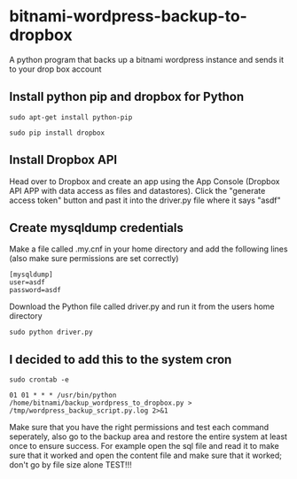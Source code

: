 # bitnami-wordpress-backup-to-dropbox
A python program that backs up a bitnami wordpress instance and sends it to your drop box account

## Install python pip and dropbox for Python
```
sudo apt-get install python-pip
```
```
sudo pip install dropbox
```
## Install Dropbox API
Head over to Dropbox and create an app using the App Console (Dropbox API APP with data access as files and datastores).
Click the "generate access token" button and past it into the driver.py file where it says "asdf"

## Create mysqldump credentials 
Make a file called .my.cnf in your home directory and add the following lines (also make sure permissions are set correctly)
```
[mysqldump]
user=asdf
password=asdf
```

Download the Python file called driver.py and run it from the users home directory
```
sudo python driver.py
```

## I decided to add this to the system cron
```
sudo crontab -e
```
```
01 01 * * * /usr/bin/python /home/bitnami/backup_wordpress_to_dropbox.py > /tmp/wordpress_backup_script.py.log 2>&1
```
Make sure that you have the right permissions and test each command seperately, also go to the backup area and restore the entire system at least once to ensure success. For example open the sql file and read it to make sure that it worked and open the content file and make sure that it worked; don't go by file size alone TEST!!!

